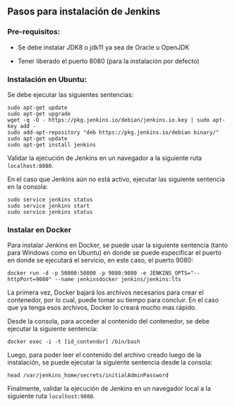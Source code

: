 ## Pasos para instalación de Jenkins

### Pre-requisitos:

- Se debe instalar JDK8 o jdk11 ya sea de Oracle u OpenJDK

- Tener liberado el puerto 8080 (para la instalación por defecto)

### Instalación en Ubuntu:

Se debe ejecutar las siguientes sentencias:

```
sudo apt-get update
sudo apt-get upgrade
wget -q -O - https://pkg.jenkins.io/debian/jenkins.io.key | sudo apt-key add -
sudo add-apt-repository "deb https://pkg.jenkins.io/debian binary/"
sudo apt-get update
sudo apt-get install jenkins
```

Validar la ejecución de Jenkins en un navegador a la siguiente ruta `localhost:8080`.

En el caso que Jenkins aún no está activo, ejecutar las siguiente sentencia en la consola: 

```
sudo service jenkins status
sudo service jenkins start
sudo service jenkins status
```

### Instalar en Docker

Para instalar Jenkins en Docker, se puede usar la siguiente sentencia (tanto para Windows como en Ubuntu) en donde se puede especificar el puerto en donde se ejecutará el servicio, en este caso, el puerto 9080:

```
docker run -d -p 50000:50000 -p 9080:9080 -e JENKINS_OPTS="--httpPort=9080" --name jenkinsdocker jenkins/jenkins:lts
```

La primera vez, Docker bajará los archivos necesarios para crear el contenedor, por lo cual, puede tomar su tiempo para concluir. En el caso que ya tenga esos archivos, Docker lo creará mucho mas rápido.

Desde la consola, para acceder al contenido del contenedor, se debe ejecutar la siguiente sentencia:

```
docker exec -i -t [id_contendor] /bin/bash
```

Luego, para poder leer el contenido del archivo creado luego de la instalación, se puede ejecutar la siguiente sentencia desde la consola:

```
head /var/jenkins_home/secrets/initialAdminPassword
```

Finalmente, validar la ejecución de Jenkins en un navegador local a la siguiente ruta `localhost:9080`.
